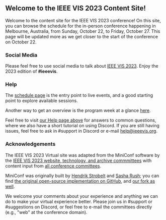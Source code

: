 ## Welcome to the IEEE VIS 2023 Content Site!
<!-- <div class="embed-responsive embed-responsive-16by9 mb-4">
<iframe class="" width="560" height="315" src="https://www.youtube.com/embed/1kqiJU4eShQ?rel=0" frameborder="0" allow="accelerometer; autoplay; clipboard-write; encrypted-media; gyroscope; picture-in-picture" allowfullscreen></iframe>
</div>

The above video is a short introduction to the conference that includes a welcome message, how to navigate live and static content, and tips for navigating Gather, Discord, as well as this virtual conference website.
 -->

<!-- <div class="embed-responsive embed-responsive-16by9 mb-4">
<iframe class="" width="560" height="315" src="https://www.youtube.com/embed/CPNFTMi9DOM?rel=0" frameborder="0" allow="accelerometer; autoplay; clipboard-write; encrypted-media; gyroscope; picture-in-picture" allowfullscreen></iframe>
</div>
 -->
Welcome to the content site for the IEEE VIS 2023 conference!  On this site, you can browse the schedule for the in-person conference happening in Melbourne, Australia, from Sunday, October 22, to Friday, October 27.  This page will be updated more as we get closer to the start of the conference on October 22.

### Social Media

Please feel free to use social media to talk about [IEEE VIS 2023](http://ieeevis.org/year/2023/welcome).
Enjoy the 2023 edition of <strong>#ieeevis</strong>.

### Help

The [schedule page](calendar.html) is the entry point to live events, and a good starting point to explore available sessions. 

Another way to get an overview is the program week at a glance [here](http://ieeevis.org/year/2023/assets/vis2023-program.pdf).

Feel free to visit [our Help page above](/year/2023/help.html) for answers to common questions, where we also have a short tutorial on using Discord.  If you are still having issues, feel free to ask in #support in Discord or e-mail help@ieeevis.org.

### Acknowledgements

The IEEE VIS 2023 Virtual site was adapted from the MiniConf software by the [IEEE VIS 2023 website, technology, and archive commmittees](http://ieeevis.org/year/2023/info/committees/conference-committee) with content input from [all conference committees](http://ieeevis.org/year/2021/info/committees/conference-committee).

MiniConf was originally built by [Hendrik Strobelt](http://twitter.com/hen_str) and [Sasha Rush](http://twitter.com/srush_nlp); you can find [the original open-source implementation on GitHub](https://github.com/Mini-Conf/Mini-Conf), and [our fork as well](https://github.com/ieee-vgtc/vis-virtual-website).

We welcome your comments about your experience and anything we can do to make your virtual experience better.  Please join us in #support or #suggestions on Discord, or feel free to e-mail the committees directly (e.g., "web" at the conference domain).
